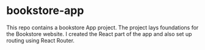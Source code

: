 # bookstore-app
This repo contains a bookstore App project. The project lays foundations for the Bookstore website. I created the React part of the app and also set up routing using React Router.
